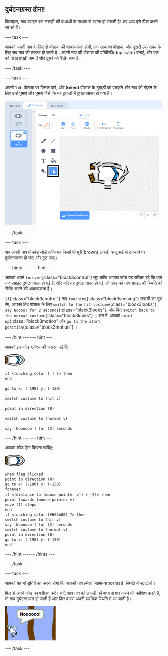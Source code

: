 ## दुर्घटनाग्रस्त होना!

फिलहाल, नाव स्प्राइट बस लकड़ी की बाधाओं के माध्यम से रवाना हो सकती है! अब आप इसे ठीक करने जा रहे हैं।

--- task ---

आपको अपनी नाव के लिए दो पोशाक की आवश्यकता होगी, एक साधारण पोशाक, और दूसरी उस समय के लिए जब नाव की टक्कर हो जाती है। अपनी नाव की पोशाक की प्रतिलिपि(duplicate) बनाएं, और एक को 'normal' नाम दें और दूसरे को 'hit' नाम दें।

--- /task ---

--- task ---

अपनी 'hit' पोशाक पर क्लिक करें, और **Select** पोशाक के टुकड़ों को पकड़ने और नाव को मोड़ने के लिए उन्हें घुमाएं और घुमाएं जैसे कि यह टुकड़ों में दुर्घटनाग्रस्त हो गया है।

![स्क्रीनशॉट](images/boat-hit-costume-annotated.png)

--- /task ---

--- task ---

अब अपनी नाव में कोड जोड़ें ताकि यह किसी भी भूरी(brown) लकड़ी के टुकड़े से टकराने पर दुर्घटनाग्रस्त हो जाए और टूट जाए।

--- hints ---
 --- hint ---

आपको अपने `forever`{:class="block3control"} लूप ताकि आपका कोड यह जाँचता रहे कि क्या नाव स्प्राइट दुर्घटनाग्रस्त हो गई है, और यदि यह दुर्घटनाग्रस्त हो गई, तो कोड को नाव स्प्राइट की स्थिति को रीसेट करने की आवश्यकता है।

`if`{:class="block3control"} नाव `touching`{:class="block3sensing"} लकड़ी का भूरा रंग, आपको हिट पोशाक के लिए `switch to the hit costume`{:class="block3looks"}, `say Noooo! for 2 seconds`{:class="block3looks"}, और फिर `switch back to the normal costume`{:class="block3looks"} । अंत में, आपको `point up`{:class="block3motion" और `go to the start position`{:class="block3motion"} ।

--- /hint --- --- hint ---

आपको इन कोड ब्लॉक्स की ज़रुरत पड़ेगी:

![नाव स्प्राइट](images/boat_resize.png)

```blocks3
if <touching color [ ] ?> then
end

go to x: (-190) y: (-150)

switch costume to (hit v)

point in direction (0)

switch costume to (normal v)

say [Noooooo!] for (2) seconds
```

--- /hint --- --- hint ---

आपका कोड ऐसा दिखना चाहिए:

![नाव स्प्राइट](images/boat_resize.png)

```blocks3
when flag clicked
point in direction (0)
go to x: (-190) y: (-150)
forever
if <(distance to (mouse-pointer v)) > [5]> then
point towards (mouse-pointer v)
move (1) steps
end
if <touching color [#663b00] ?> then
switch costume to (hit v)
say [Noooooo!] for (2) seconds
switch costume to (normal v)
point in direction (0)
go to x: (-190) y: (-150)
end
```

--- /hint ------ /hints ---

--- /task ---

--- task ---

आपको यह भी सुनिश्चित करना होगा कि आपकी नाव हमेशा 'सामान्य(normal)' स्थिति में स्टार्ट हो।

फिर से अपने कोड का परीक्षण करें। यदि आप नाव को लकड़ी की बाधा से पार करने की कोशिश करते हैं, तो नाव दुर्घटनाग्रस्त हो जाती है और फिर वापस अपनी प्रारंभिक स्थिति में आ जाती है।

![स्क्रीनशॉट](images/boat-crash.png)

--- /task ---